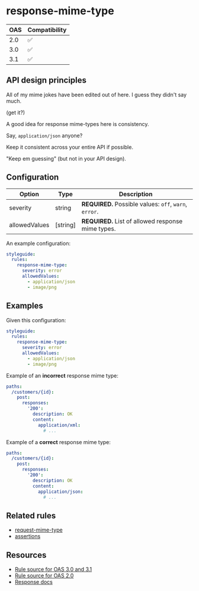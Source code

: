 # response-mime-type

|OAS|Compatibility|
|---|---|
|2.0|✅|
|3.0|✅|
|3.1|✅|


## API design principles

All of my mime jokes have been edited out of here.
I guess they didn't say much.

(get it?)

A good idea for response mime-types here is consistency.

Say, `application/json` anyone?

Keep it consistent across your entire API if possible.

"Keep em guessing" (but not in your API design).

## Configuration

|Option|Type|Description|
|---|---|---|
|severity|string|**REQUIRED.** Possible values: `off`, `warn`, `error`.|
|allowedValues|[string]|**REQUIRED.** List of allowed response mime types.|

An example configuration:

```yaml
styleguide:
  rules:
    response-mime-type:
      severity: error
      allowedValues:
        - application/json
        - image/png
```
## Examples

Given this configuration:

```yaml
styleguide:
  rules:
    response-mime-type:
      severity: error
      allowedValues:
        - application/json
        - image/png
```

Example of an **incorrect** response mime type:

```yaml
paths:
  /customers/{id}:
    post:
      responses:
        '200':
          description: OK
          content:
            application/xml:
              # ...
```

Example of a **correct** response mime type:

```yaml
paths:
  /customers/{id}:
    post:
      responses:
        '200':
          description: OK
          content:
            application/json:
              # ...
```

## Related rules

- [request-mime-type](./request-mime-type.md)
- [assertions](./assertions.md)

## Resources

- [Rule source for OAS 3.0 and 3.1](https://github.com/Redocly/redocly-cli/blob/master/packages/core/src/rules/oas3/response-mime-type.ts)
- [Rule source for OAS 2.0](https://github.com/Redocly/redocly-cli/blob/master/packages/core/src/rules/oas2/response-mime-type.ts)
- [Response docs](https://redocly.com/docs/openapi-visual-reference/response/)
